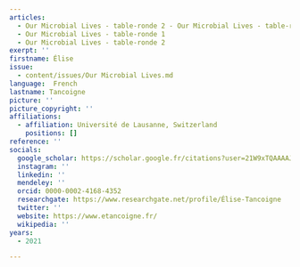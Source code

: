 ```yaml
---
articles:
  - Our Microbial Lives - table-ronde 2 - Our Microbial Lives - table-ronde 1
  - Our Microbial Lives - table-ronde 1
  - Our Microbial Lives - table-ronde 2
exerpt: ''
firstname: Élise
issue:
  - content/issues/Our Microbial Lives.md
language:  French
lastname: Tancoigne
picture: ''
picture_copyright: ''
affiliations:
  - affiliation: Université de Lausanne, Switzerland
    positions: []
reference: ''
socials:
  google_scholar: https://scholar.google.fr/citations?user=21W9xTQAAAAJ&hl=fr
  instagram: ''
  linkedin: ''
  mendeley: ''
  orcid: 0000-0002-4168-4352
  researchgate: https://www.researchgate.net/profile/Élise-Tancoigne
  twitter: ''
  website: https://www.etancoigne.fr/
  wikipedia: ''
years:
  - 2021

---
```

